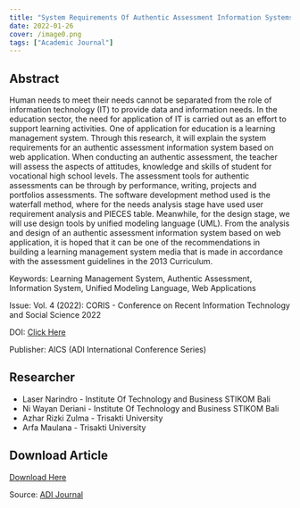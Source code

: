 ```yaml
---
title: "System Requirements Of Authentic Assessment Information Systems Model Applications"
date: 2022-01-26
cover: /image0.png
tags: ["Academic Journal"]
---
```


Abstract
--------

Human needs to meet their needs cannot be separated from the role of information technology (IT) to provide data and information needs. In the education sector, the need for application of IT is carried out as an effort to support learning activities. One of application for education is a learning management system. Through this research, it will explain the system requirements for an authentic assessment information system based on web application. When conducting an authentic assessment, the teacher will assess the aspects of attitudes, knowledge and skills of student for vocational high school levels. The assessment tools for authentic assessments can be through by performance, writing, projects and portfolios assessments. The software development method used is the waterfall method, where for the needs analysis stage have used user requirement analysis and PIECES table. Meanwhile, for the design stage, we will use design tools by unified modeling language (UML). From the analysis and design of an authentic assessment information system based on web application, it is hoped that it can be one of the recommendations in building a learning management system media that is made in accordance with the assessment guidelines in the 2013 Curriculum.

Keywords: Learning Management System, Authentic Assessment, Information System, Unified Modeling Language, Web Applications

Issue: Vol. 4 (2022): CORIS - Conference on Recent Information Technology and Social Science 2022

DOI: [Click Here](https://doi.org/10.34306/conferenceseries.v4i1.706)

Publisher: AICS (ADI International Conference Series)

Researcher
----------
* Laser Narindro - Institute Of Technology and Business STIKOM Bali
* Ni Wayan Deriani - Institute Of Technology and Business STIKOM Bali
* Azhar Rizki Zulma - Trisakti University
* Arfa Maulana - Trisakti University

Download Article
----------------
[Download Here](media/System-Requirements-Of-Authentic-Assessment-Information-Systems-Model-Applications/coris-id-706.pdf)

Source: [ADI Journal](https://adi-journal.org/index.php/conferenceseries/article/view/706)
